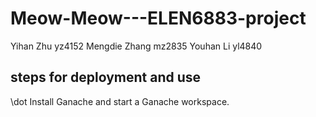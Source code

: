 # Meow-Meow---ELEN6883-project
Yihan Zhu yz4152
Mengdie Zhang mz2835 
Youhan Li yl4840 

## steps for deployment and use

\dot Install Ganache and start a Ganache workspace.
